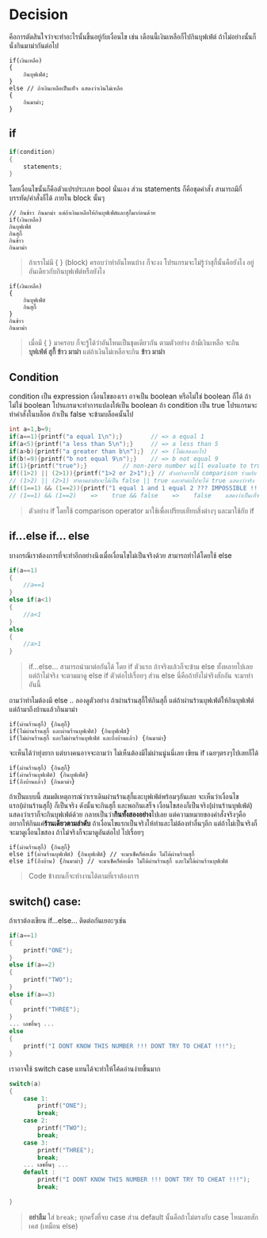 Decision
=======
คือการตัดสินใจว่าจะทำอะไรนั้นขึ้นอยู่กับเงื่อนไข เช่น เดือนนี้เงินเหลือก็ไปกินบุฟเฟ่ต์ ถ้าไม่อย่างนั้นก็นั่งกินมาม่ากันต่อไป
```
if(เงินเหลือ)
{
	กินบุฟเฟ่ต์;
}
else // ถ้าเงินเหลือเป็นเท็จ แสดงว่าเงินไม่เหลือ
{
	กินมาม่า;
}
```
if
---
```cpp
if(condition)
{
    statements;
}
```

โดยเงื่อนไขนั้นก็คือตัวแปรประเภท bool นั่นเอง ส่วน statements ก็คือชุดคำสั่ง สามารถมีกี่บรรทัด/คำสั่งก็ได้ ภายใน block นั้นๆ

```
// กินข้าว กินมาม่า แต่ถ้าเงินเหลือให้กินบุฟเฟ่ต์และสุกี้มาก่อนด้วย
if(เงินเหลือ)
กินบุฟเฟ่ต์
กินสุกี้
กินข้าว
กินมาม่า
```
> ถ้าเราไม่มี { } (block) ครอบว่าทำอันไหนบ้าง ก็จะงง โปรแกรมจะไม่รู้ว่าสุกี้นั้นคือยังไง อยู่อันเดียวกับกินบุฟเฟ่ต์หรือยังไง


```
if(เงินเหลือ)
{
	กินบุฟเฟ่ต์
	กินสุกี้
}
กินข้าว
กินมาม่า
```
> เมื่อมี { } มาครอบ ก็จะรู้ได้ว่าอันไหนเป็นชุดเดียวกัน ตามตัวอย่าง ถ้ามีเงินเหลือ จะกิน **บุฟเฟ่ต์ สุกี้ ข้าว มาม่า** แต่ถ้าเงินไม่เหลือจะกิน **ข้าว มาม่า**

Condition
---------
condition เป็น expression เงื่อนไขของเรา อาจเป็น boolean หรือไม่ใช่ boolean ก็ได้ ถ้าไม่ใช่ boolean โปรแกรมจะทำการแปลงให้เป็น boolean ถ้า condition เป็น true โปรแกรมจะทำคำสั่งในบล็อค ถ้าเป็น false จะข้ามบล็อคนั้นไป
```cpp
int a=1,b=9;
if(a==1){printf("a equal 1\n");}        // => a equal 1
if(a<5){printf("a less than 5\n");}     // => a less than 5
if(a>b){printf("a greater than b\n");}  // => (ไม่แสดงอะไร)
if(b!=9){printf("b not equal 9\n");}    // => b not equal 9
if(1){printf("true");}			// non-zero number will evaluate to true
if((1>2) || (2>1)){printf("1>2 or 2>1");} // ตัวอย่างการใช้ comparison ร่วมกับ logical operator
// (1>2) || (2>1) ทำตามลำดับจะได้เป็น false || true และทำต่อไปจะได้ true แสดงว่าจริง
if((1==1) && (1==2)){printf("1 equal 1 and 1 equal 2 ??? IMPOSSIBLE !!!")}
// (1==1) && (1==2)    =>    true && false    =>    false    แสดงว่าเป็นเท็จ ก็จะไม่ทำคำสั่งข้างใน
```
> ตัวอย่าง if โดยใช้ comparison operator มาใช้เพื่อเปรียบเทียบสิ่งต่างๆ และมาใช้กับ if

if...else if... else
------------
บางกรณีเราต้องการที่จะทำอีกอย่างนึงเมื่อเงื่อนไขไม่เป็นจริงด้วย สามารถทำได้โดยใช้ else
```cpp
if(a==1)
{
	//a==1
}
else if(a<1)
{
	//a<1
}
else
{
	//a>1
}
```
> if...else... สามารถนำมาต่อกันได้ โดย if ตัวแรก ถ้าจริงแล้วก็จะข้าม else ทั้งหลายไปเลย แต่ถ้าไม่จริง จะตามมาดู else if ตัวต่อไปเรื่อยๆ ส่วน else นี่คือถ้ายังไม่จริงสักอัน จะมาทำอันนี้

ถามว่าทำไมต้องมี else .. ลองดูตัวอย่าง ถ้าผ่านร้านสุกี้ให้กินสุกี้ แต่ถ้าผ่านร้านบุฟเฟ่ต์ให้กินบุฟเฟ่ต์ แต่ถ้ามาถึงบ้านแล้วกินมาม่า
```
if(ผ่านร้านสุกี้) {กินสุกี้}
if(ไม่ผ่านร้านสุกี้ และผ่านร้านบุฟเฟ่ต์) {กินบุฟเฟ่ต์}
if(ไม่ผ่านร้านสุกี้ และไม่ผ่านร้านบุฟเฟ่ต์ และถึงบ้านแล้ว) {กินมาม่า}
```
จะเห็นได้ว่ายุ่งยาก แต่บางคนอาจจะถามว่า ไม่เห็นต้องมีไม่ผ่านนู่นนี่เลย เขียน if เฉยๆตรงๆไปเลยก็ได้
```
if(ผ่านร้านสุกี้) {กินสุกี้}
if(ผ่านร้านบุฟเฟ่ต์) {กินบุฟเฟ่ต์}
if(ถึงบ้านแล้ว) {กินมาม่า}
```
ถ้าเป็นแบบนี้ สมมติเหตุการณ์ว่าเราเดินผ่านร้านสุกี้และบุฟเฟ่ต์พร้อมๆกันเลย จะเห็นว่าเงื่อนไขแรก(ผ่านร้านสุกี้) ก็เป็นจริง ดังนั้นจะกินสุกี้ และพอกินเสร็จ เงื่อนไขสองก็เป็นจริง(ผ่านร้านบุฟเฟ่ต์) แสดงว่าเราก็จะกินบุฟเฟ่ต์ด้วย กลายเป็นว่า**กินทั้งสองอย่าง**ไปเลย แต่ความหมายของคำสั่งจริงๆคืออยากให้กินแค่**ร้านเดียวตามลำดับ** ถ้าเงื่อนไขแรกเป็นจริงให้ทำและไม่ต้องทำอื่นๆอีก แต่ถ้าไม่เป็นจริงก็จะมาดูเงื่อนไขสอง ถ้าไม่จริงก็จะมาดูอันต่อไป ไปเรื่อยๆ
```
if(ผ่านร้านสุกี้) {กินสุกี้}
else if(ผ่านร้านบุฟเฟ่ต์) {กินบุฟเฟ่ต์} // จะมาเช็คก็ต่อเมื่อ ไม่ได้ผ่านร้านสุกี้
else if(ถึงบ้าน) {กินมาม่า} // จะมาเช็คก็ค่อเมื่อ ไม่ได้ผ่านร้านสุกี้ และไม่ได้ผ่านร้านบุฟเฟ่ต์
```
> Code ข้างบนก็จะทำงานได้ตามที่เราต้องการ

switch() case:
-------------
ถ้าเราต้องเขียน if...else... ติดต่อกันเยอะๆเช่น
```cpp
if(a==1)
{
	printf("ONE");
}
else if(a==2)
{
	printf("TWO");
}
else if(a==3)
{
	printf("THREE");
}
... เลขอื่นๆ ...
else
{
	printf("I DONT KNOW THIS NUMBER !!! DONT TRY TO CHEAT !!!");
}
```
เราอาจใช้ switch case แทนได้จะทำให้โค้ดอ่านง่ายขึ้นมาก
```cpp
switch(a)
{
	case 1:
		printf("ONE");
		break;
	case 2:
		printf("TWO");
		break;
	case 3:
		printf("THREE");
		break;
	... เลขอื่นๆ ...
	default : 
		printf("I DONT KNOW THIS NUMBER !!! DONT TRY TO CHEAT !!!");
		break;
    
}
```
> **อย่าลืม** ใส่ `break;` ทุกครั้งที่จบ case ส่วน default นั้นคือถ้าไม่ตรงกับ case ไหนเลยสักเคส (เหมือน else)
